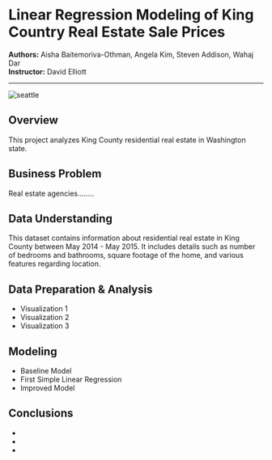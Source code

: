 # Linear Regression Modeling of King Country Real Estate Sale Prices
<p>
<b>Authors:</b> Aisha Baitemoriva-Othman, Angela Kim, Steven Addison, Wahaj Dar
<br>
<b>Instructor:</b> David Elliott
</p>


----------



![seattle](https://www.racialequityalliance.org/wp-content/uploads/2016/10/assessors_social-1.jpg)


## Overview
This project analyzes King County residential real estate in Washington state.


## Business Problem
Real estate agencies........


## Data Understanding
This dataset contains information about residential real estate in King County between May 2014 - May 2015. It includes details such as number of bedrooms and bathrooms, square footage of the home, and various features regarding location.


## Data Preparation & Analysis
* Visualization 1
* Visualization 2
* Visualization 3



## Modeling
* Baseline Model
* First Simple Linear Regression
* Improved Model


## Conclusions
*
*
*
